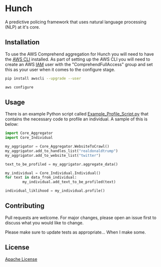 # Hunch

A predictive policing framework that uses natural language processing (NLP) at it's core.

## Installation

To use the AWS Comprehend aggregation for Hunch you will need to have the [AWS CLI](https://docs.aws.amazon.com/polly/latest/dg/setup-aws-cli.html) installed.  As part of setting up the AWS CLI you will need to create an AWS [IAM](https://console.aws.amazon.com/iam) user with the "ComprehendFullAccess" group and set this as your user when it comes to the configure stage.

```bash
pip install awscli --upgrade --user
```
```bash
aws configure
```

## Usage
There is an example Python script called [Example_Profile_Script.py](https://github.com/user1342/Hunch/blob/master/Example_Profile_Script.py) that contains the necessary code to profile an individual. A sample of this is below:

```python
import Core_Aggregator
import Core_Individual

my_aggrigator = Core_Aggregator.WebsiteToCrawl()
my_aggrigator.add_to_handles_list("realdonaldtrump")
my_aggrigator.add_to_website_list("twitter")

text_to_be_profiled = my_aggrigator.aggregate_data()

my_individual = Core_Individual.Individual()
for text in data_from_individual:
        my_individual.add_text_to_be_profiled(text)

individual_liklihood = my_individual.profile()

```

## Contributing
Pull requests are welcome. For major changes, please open an issue first to discuss what you would like to change.

Please make sure to update tests as appropriate... When I make some.

## License
[Apache License](https://choosealicense.com/licenses/apache-2.0/)
